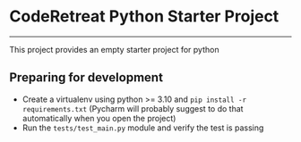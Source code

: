 # CodeRetreat Python Starter Project

---

This project provides an empty starter project for python

## Preparing for development

- Create a virtualenv using python >= 3.10 and `pip install -r requirements.txt` (Pycharm will probably suggest to do that automatically when you open the project)
- Run the `tests/test_main.py` module and verify the test is passing
